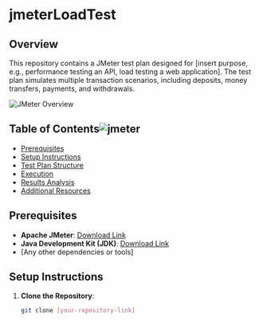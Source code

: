 # jmeterLoadTest

## Overview

This repository contains a JMeter test plan designed for [insert purpose, e.g., performance testing an API, load testing a web application]. The test plan simulates multiple transaction scenarios, including deposits, money transfers, payments, and withdrawals.

![JMeter Overview](https://drive.google.com/file/d/1_sYCLc7_0ix9HelXbUuwLd7ZT3Uh13FW/view?usp=drive_link)
## Table of Contents![jmeter](https://github.com/user-attachments/assets/9a81dca4-b788-404b-8ca4-2aa32dd4c6a9)


- [Prerequisites](#prerequisites)
- [Setup Instructions](#setup-instructions)
- [Test Plan Structure](#test-plan-structure)
- [Execution](#execution)
- [Results Analysis](#results-analysis)
- [Additional Resources](#additional-resources)

## Prerequisites

- **Apache JMeter**: [Download Link](https://jmeter.apache.org/download_jmeter.cgi)
- **Java Development Kit (JDK)**: [Download Link](https://www.oracle.com/java/technologies/javase-jdk11-downloads.html)
- [Any other dependencies or tools]

## Setup Instructions

1. **Clone the Repository**:
   ```bash
   git clone [your-repository-link]

